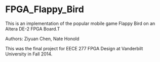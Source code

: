# FPGA_Flappy_Bird
This is an implementation of the popular mobile game Flappy Bird on an Altera DE-2 FPGA Board.T

Authors: Ziyuan Chen, Nate Honold

This was the final project for EECE 277 FPGA Design at Vanderbilt University in Fall 2014.
